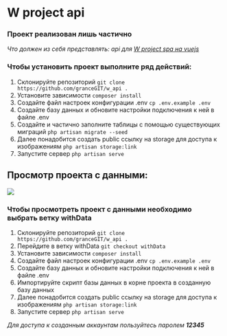 # W project api

### Проект реализован лишь частично

<i>Что должен из себя представлять: api для <a href="https://github.com/granceGIT/w_spa">W project spa на vuejs</a></i>

### Чтобы установить проект выполните ряд действий:

1. Склонируйте репозиторий ``` git clone https://github.com/granceGIT/w_api . ```
2. Установите зависимости ``` composer install ```
3. Создайте файл настроек конфигурации .env ``` cp .env.example .env ```
4. Создайте базу данных и обновите настройки подключения к ней в файле .env
5. Создайте и частично заполните таблицы с помощью существующих миграций ``` php artisan migrate --seed ```
6. Далее понадобится создать public ссылку на storage для доступа к изображениям ``` php artisan storage:link ```
7. Запустите сервер ``` php artisan serve ```

## Просмотр проекта с данными:

![](https://media.giphy.com/media/v1.Y2lkPTc5MGI3NjExa2ltenlndTA5M2J5bDZpNmtyYnlmajM3M2xka2JyNnh3ODRkdHR4ZCZlcD12MV9pbnRlcm5hbF9naWZfYnlfaWQmY3Q9Zw/g4ViVdvsPIxYyUJ4X3/giphy.gif)

### Чтобы просмотреть проект с данными необходимо выбрать ветку withData

1. Склонируйте репозиторий ``` git clone https://github.com/granceGIT/w_api . ```
2. Перейдите в ветку withData ```git checkout withData```
3. Установите зависимости ``` composer install ```
4. Создайте файл настроек конфигурации .env ``` cp .env.example .env ```
5. Создайте базу данных и обновите настройки подключения к ней в файле .env
6. Импортируйте скрипт базы данных в корне проекта в созданную базу данных
7. Далее понадобится создать public ссылку на storage для доступа к изображениям ``` php artisan storage:link ```
8. Запустите сервер ``` php artisan serve ```

<i>Для доступа к созданным аккаунтам пользуйтесь паролем <b>12345</b></i>
